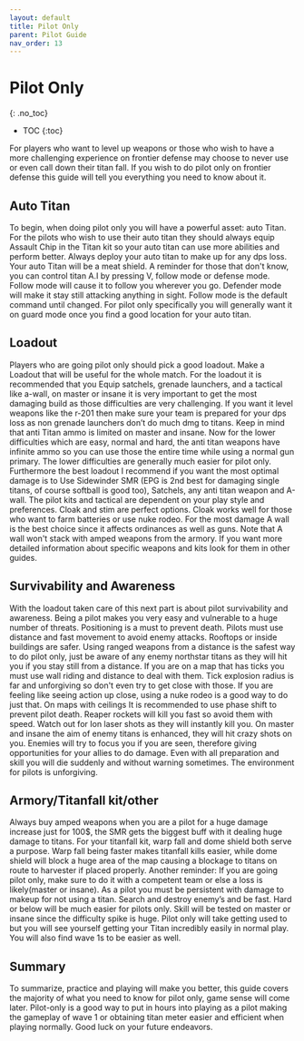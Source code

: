 ```yaml
---
layout: default
title: Pilot Only
parent: Pilot Guide
nav_order: 13
---
```


# Pilot Only
{: .no_toc}

- TOC
{:toc}

For players who want to level up weapons or those who wish to have a more challenging experience on frontier defense may choose to never use or even call down their titan fall. If you wish to do pilot only on frontier defense this guide will tell you everything you need to know about it.

## Auto Titan

To begin, when doing pilot only you will have a powerful asset: auto Titan. For the pilots who wish to use their auto titan they should always equip Assault Chip in the Titan kit so your auto titan can use more abilities and perform better. Always deploy your auto titan to make up for any dps loss. Your auto Titan will be a meat shield. A reminder for those that don't know, you can control titan A.I by pressing V, follow mode or defense mode. Follow mode will cause it to follow you wherever you go. Defender mode will make it stay still attacking anything in sight. Follow mode is the default command until changed. For pilot only specifically you will generally want it on guard mode once you find a good location for your auto titan.

## Loadout

Players who are going pilot only should pick a good loadout. Make a Loadout that will be useful for the whole match. For the loadout it is recommended that you Equip satchels, grenade launchers, and a tactical like a-wall, on master or insane it is very important to get the most damaging build as those difficulties are very challenging. If you want it level weapons like the r-201 then make sure your team is prepared for your dps loss as non grenade launchers don’t do much dmg to titans. Keep in mind that anti Titan ammo is limited on master and insane. Now for the lower difficulties which are easy, normal and hard, the anti titan weapons have infinite ammo so you can use those the entire time while using a normal gun primary. The lower difficulties are generally much easier for pilot only. Furthermore the best loadout I recommend if you want the most optimal damage is to Use Sidewinder SMR (EPG is 2nd best for damaging single titans, of course softball is good too), Satchels, any anti titan weapon and A-wall. The pilot kits and tactical are dependent on your play style and preferences. Cloak and stim are perfect options. Cloak works well for those who want to farm batteries or use nuke rodeo. For the most damage A wall is the best choice since it affects ordinances as well as guns. Note that A wall won't stack with amped weapons from the armory. If you want more detailed information about specific weapons and kits look for them in other guides.

## Survivability and Awareness

With the loadout taken care of this next part is about pilot survivability and awareness. Being a pilot makes you very easy and vulnerable to a huge number of threats. Positioning is a must to prevent death. Pilots must use distance and fast movement to avoid enemy attacks. Rooftops or inside buildings are safer. Using ranged weapons from a distance is the safest way to do pilot only, just be aware of any enemy northstar titans as they will hit you if you stay still from a distance. If you are on a map that has ticks you must use wall riding and distance to deal with them. Tick explosion radius is far and unforgiving so don't even try to get close with those. If you are feeling like seeing action up close, using a nuke rodeo is a good way to do just that. On maps with ceilings It is recommended to use phase shift to prevent pilot death. Reaper rockets will kill you fast so avoid them with speed. Watch out for Ion laser shots as they will instantly kill you. On master and insane the aim of enemy titans is enhanced, they will hit crazy shots on you. Enemies will try to focus you if you are seen, therefore giving opportunities for your allies to do damage. Even with all preparation and skill you will die suddenly and without warning sometimes. The environment for pilots is unforgiving.

## Armory/Titanfall kit/other

Always buy amped weapons when you are a pilot for a huge damage increase just for 100$, the SMR gets the biggest buff with it dealing huge damage to titans. For your titanfall kit, warp fall and dome shield both serve a purpose. Warp fall being faster makes titanfall kills easier, while dome shield will block a huge area of the map causing a blockage to titans on route to harvester if placed properly. Another reminder: If you are going pilot only, make sure to do it with a competent team or else a loss is likely(master or insane). As a pilot you must be persistent with damage to makeup for not using a titan. Search and destroy enemy’s and be fast. Hard or below will be much easier for pilots only. Skill will be tested on master or insane since the difficulty spike is huge. Pilot only will take getting used to but you will see yourself getting your Titan incredibly easily in normal play. You will also find wave 1s to be easier as well. 

## Summary

To summarize, practice and playing will make you better, this guide covers the majority of what you need to know for pilot only, game sense will come later. Pilot-only is a good way to put in hours into playing as a pilot making the gameplay of wave 1 or obtaining titan meter easier and efficient when playing normally. Good luck on your future endeavors.